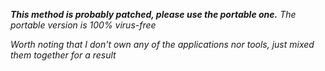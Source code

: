 ***This method is probably patched, please use the portable one.***
*The portable version is 100% virus-free*

*Worth noting that I don't own any of the applications 
nor tools, just mixed them together for a result*


